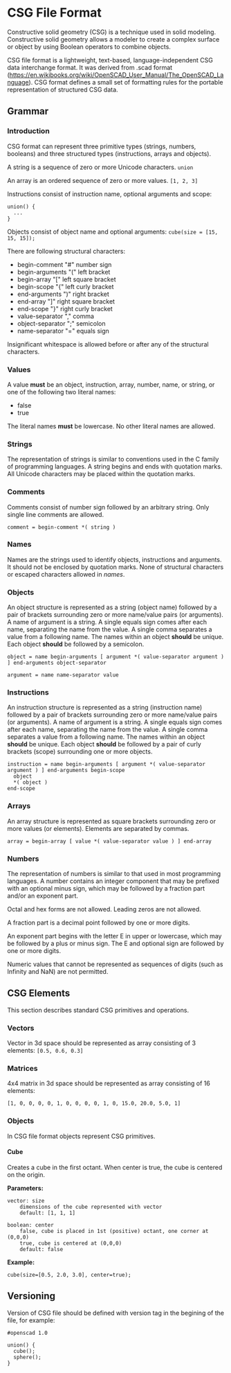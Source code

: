 # CSG File Format

Constructive solid geometry (CSG) is a technique used in solid modeling. Constructive solid geometry allows a modeler to create a complex surface or object by using Boolean operators to combine objects.

CSG file format is a lightweight, text-based, language-independent CSG data interchange format. It was derived from .scad format (https://en.wikibooks.org/wiki/OpenSCAD_User_Manual/The_OpenSCAD_Language). CSG format defines a small set of formatting rules for the portable representation of structured CSG data.

## Grammar

### Introduction

CSG format can represent three primitive types (strings, numbers, booleans) and three structured types (instructions, arrays and objects).

A string is a sequence of zero or more Unicode characters.
`union`

An array is an ordered sequence of zero or more values.
`[1, 2, 3]`

Instructions consist of instruction name, optional arguments and scope:

    union() {
      ...
    }

Objects consist of object name and optional arguments:
`cube(size = [15, 15, 15]);`

There are following structural characters:
* begin-comment "#" number sign
* begin-arguments "(" left bracket
* begin-array "[" left square bracket
* begin-scope "{" left curly bracket
* end-arguments ")" right bracket
* end-array "]" right square bracket
* end-scope "}" right curly bracket
* value-separator "," comma
* object-separator ";" semicolon
* name-separator "=" equals sign

Insignificant whitespace is allowed before or after any of the structural characters.

### Values

A value **must** be an object, instruction, array, number, name, or string, or one of the following two literal names:
* false
* true

The literal names **must** be lowercase. No other literal names are allowed.

### Strings

The representation of strings is similar to conventions used in the C family of programming languages. A string begins and ends with quotation marks. All Unicode characters may be placed within the quotation marks.

### Comments

Comments consist of number sign followed by an arbitrary string. Only single line comments are allowed.

    comment = begin-comment *( string )

### Names

Names are the strings used to identify objects, instructions and arguments. It should not be enclosed by quotation marks. None of structural characters or escaped characters allowed in *names*.

### Objects

An object structure is represented as a string (object name) followed by a pair of brackets surrounding zero or more name/value pairs (or arguments). A name of argument is a string. A single equals sign comes after each name, separating the name from the value. A single comma separates a value from a following name. The names within an object **should** be unique. Each object **should** be followed by a semicolon.

    object = name begin-arguments [ argument *( value-separator argument ) ] end-arguments object-separator

    argument = name name-separator value

### Instructions

An instruction structure is represented as a string (instruction name) followed by a pair of brackets surrounding zero or more name/value pairs (or arguments). A name of argument is a string. A single equals sign comes after each name, separating the name from the value. A single comma separates a value from a following name. The names within an object **should** be unique. Each object **should** be followed by a pair of curly brackets (scope) surrounding one or more objects.

    instruction = name begin-arguments [ argument *( value-separator argument ) ] end-arguments begin-scope
      object
      *( object )
    end-scope

### Arrays

An array structure is represented as square brackets surrounding zero or more values (or elements). Elements are separated by commas.

    array = begin-array [ value *( value-separator value ) ] end-array

### Numbers

The representation of numbers is similar to that used in most programming languages. A number contains an integer component that may be prefixed with an optional minus sign, which may be followed by a fraction part and/or an exponent part.

Octal and hex forms are not allowed. Leading zeros are not allowed.

A fraction part is a decimal point followed by one or more digits.

An exponent part begins with the letter E in upper or lowercase, which may be followed by a plus or minus sign. The E and optional sign are followed by one or more digits. 

Numeric values that cannot be represented as sequences of digits (such as Infinity and NaN) are not permitted.

## CSG Elements

This section describes standard CSG primitives and operations.

### Vectors

Vector in 3d space should be represented as array consisting of 3 elements:
`[0.5, 0.6, 0.3]`

### Matrices

4x4 matrix in 3d space should be represented as array consisting of 16 elements:

`[1, 0, 0, 0, 0, 1, 0, 0, 0, 0, 1, 0, 15.0, 20.0, 5.0, 1]`

### Objects

In CSG file format objects represent CSG primitives.

#### Cube

Creates a cube in the first octant. When center is true, the cube is centered on the origin.

**Parameters:**

    vector: size
        dimensions of the cube represented with vector
        default: [1, 1, 1]

    boolean: center
        false, cube is placed in 1st (positive) octant, one corner at (0,0,0)
        true, cube is centered at (0,0,0)
        default: false

**Example:**

    cube(size=[0.5, 2.0, 3.0], center=true);

## Versioning

Version of CSG file should be defined with version tag in the begining of the file, for example:

    #openscad 1.0
    
    union() {
      cube(); 
      sphere();
    }

